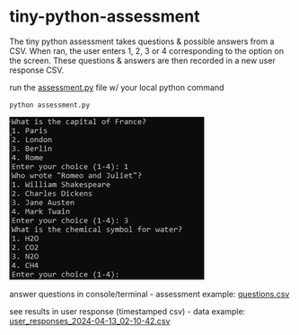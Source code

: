 # tiny-python-assessment
The tiny python assessment takes questions &amp; possible answers from a CSV. When ran, the user enters 1, 2, 3 or 4 corresponding to the option on the screen. These questions &amp; answers are then recorded in a new user response CSV.

run the [assessment.py](assessment.py) file w/ your local python command
```
python assessment.py
```

![image of assessment in terminal](Screenshot%202024-04-13%20023800.png)

answer questions in console/terminal - assessment example: [questions.csv](questions.csv)

see results in user response (timestamped csv) - data example: [user_responses_2024-04-13_02-10-42.csv](user_responses_2024-04-13_02-10-42.csv)



